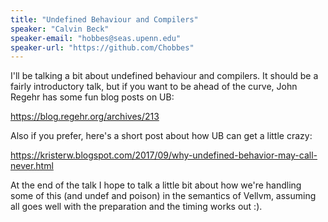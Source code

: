 ```yaml
---
title: "Undefined Behaviour and Compilers"
speaker: "Calvin Beck"
speaker-email: "hobbes@seas.upenn.edu"
speaker-url: "https://github.com/Chobbes"
---
```


I'll be talking a bit about undefined behaviour and compilers. It should be a fairly introductory talk, but if you want to be ahead of the curve, John Regehr has some fun blog posts on UB:

<https://blog.regehr.org/archives/213>

Also if you prefer, here's a short post about how UB can get a little crazy:

<https://kristerw.blogspot.com/2017/09/why-undefined-behavior-may-call-never.html>

At the end of the talk I hope to talk a little bit about how we're handling some of this (and undef and poison) in the semantics of Vellvm, assuming all goes well with the preparation and the timing works out :).

